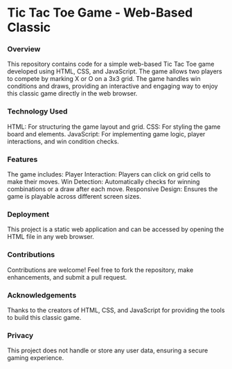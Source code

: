# Tic Tac Toe Game - Web-Based Classic

### Overview
This repository contains code for a simple web-based Tic Tac Toe game developed using HTML, CSS, and JavaScript. The game allows two players to compete by marking X or O on a 3x3 grid. The game handles win conditions and draws, providing an interactive and engaging way to enjoy this classic game directly in the web browser.

### Technology Used
HTML: For structuring the game layout and grid.
CSS: For styling the game board and elements.
JavaScript: For implementing game logic, player interactions, and win condition checks.

### Features
The game includes:
Player Interaction: Players can click on grid cells to make their moves.
Win Detection: Automatically checks for winning combinations or a draw after each move.
Responsive Design: Ensures the game is playable across different screen sizes.

### Deployment
This project is a static web application and can be accessed by opening the HTML file in any web browser.

### Contributions
Contributions are welcome! Feel free to fork the repository, make enhancements, and submit a pull request.

### Acknowledgements
Thanks to the creators of HTML, CSS, and JavaScript for providing the tools to build this classic game.

### Privacy
This project does not handle or store any user data, ensuring a secure gaming experience.





